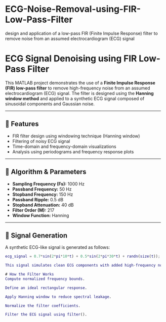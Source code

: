 # ECG-Noise-Removal-using-FIR-Low-Pass-Filter
design and application of a low-pass FIR (Finite Impulse Response) filter to remove noise from an assumed electrocardiogram (ECG) signal

# ECG Signal Denoising using FIR Low-Pass Filter

This MATLAB project demonstrates the use of a **Finite Impulse Response (FIR) low-pass filter** to remove high-frequency noise from an assumed electrocardiogram (ECG) signal. The filter is designed using the **Hanning window method** and applied to a synthetic ECG signal composed of sinusoidal components and Gaussian noise.

---

## 📌 Features

- FIR filter design using windowing technique (Hanning window)
- Filtering of noisy ECG signal
- Time-domain and frequency-domain visualizations
- Analysis using periodograms and frequency response plots

---

## 🧠 Algorithm & Parameters

- **Sampling Frequency (Fs):** 1000 Hz  
- **Passband Frequency:** 50 Hz  
- **Stopband Frequency:** 150 Hz  
- **Passband Ripple:** 0.5 dB  
- **Stopband Attenuation:** 40 dB  
- **Filter Order (M):** 217  
- **Window Function:** Hanning  

---

## 🔬 Signal Generation

A synthetic ECG-like signal is generated as follows:
```matlab
ecg_signal = 0.7*sin(2*pi*10*t) + 0.5*sin(2*pi*30*t) + randn(size(t));

This signal simulates clean ECG components with added high-frequency noise.

# How the Filter Works
Compute normalized frequency bounds.

Define an ideal rectangular response.

Apply Hanning window to reduce spectral leakage.

Normalize the filter coefficients.

Filter the ECG signal using filter().












